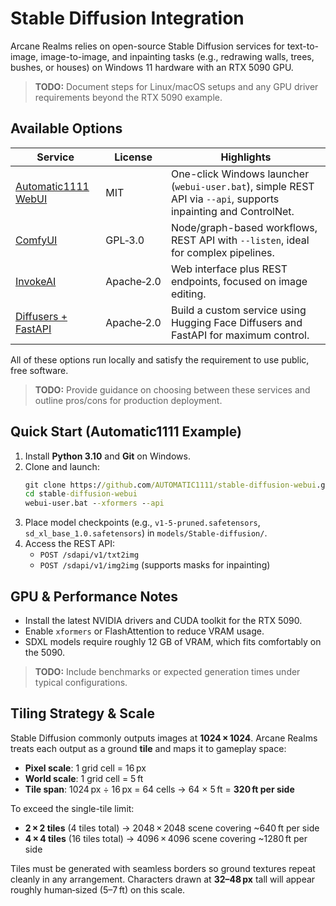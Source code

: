 # Stable Diffusion Integration

Arcane Realms relies on open-source Stable Diffusion services for text-to-image, image-to-image, and inpainting tasks (e.g., redrawing walls, trees, bushes, or houses) on Windows 11 hardware with an RTX 5090 GPU.

> **TODO:** Document steps for Linux/macOS setups and any GPU driver requirements beyond the RTX 5090 example.

## Available Options

| Service | License | Highlights |
| --- | --- | --- |
| [Automatic1111 WebUI](https://github.com/AUTOMATIC1111/stable-diffusion-webui) | MIT | One-click Windows launcher (`webui-user.bat`), simple REST API via `--api`, supports inpainting and ControlNet. |
| [ComfyUI](https://github.com/comfyanonymous/ComfyUI) | GPL‑3.0 | Node/graph-based workflows, REST API with `--listen`, ideal for complex pipelines. |
| [InvokeAI](https://github.com/invoke-ai/InvokeAI) | Apache‑2.0 | Web interface plus REST endpoints, focused on image editing. |
| [Diffusers + FastAPI](https://github.com/huggingface/diffusers) | Apache‑2.0 | Build a custom service using Hugging Face Diffusers and FastAPI for maximum control. |

All of these options run locally and satisfy the requirement to use public, free software.
> **TODO:** Provide guidance on choosing between these services and outline pros/cons for production deployment.

## Quick Start (Automatic1111 Example)

1. Install **Python 3.10** and **Git** on Windows.
2. Clone and launch:
   ```cmd
   git clone https://github.com/AUTOMATIC1111/stable-diffusion-webui.git
   cd stable-diffusion-webui
   webui-user.bat --xformers --api
   ```
3. Place model checkpoints (e.g., `v1-5-pruned.safetensors`, `sd_xl_base_1.0.safetensors`) in `models/Stable-diffusion/`.
4. Access the REST API:
   - `POST /sdapi/v1/txt2img`
   - `POST /sdapi/v1/img2img` (supports masks for inpainting)

## GPU & Performance Notes

- Install the latest NVIDIA drivers and CUDA toolkit for the RTX 5090.
- Enable `xformers` or FlashAttention to reduce VRAM usage.
- SDXL models require roughly 12 GB of VRAM, which fits comfortably on the 5090.
> **TODO:** Include benchmarks or expected generation times under typical configurations.

## Tiling Strategy & Scale

Stable Diffusion commonly outputs images at **1024 × 1024**. Arcane Realms treats
each output as a ground **tile** and maps it to gameplay space:

- **Pixel scale**: 1 grid cell = 16 px
- **World scale**: 1 grid cell = 5 ft
- **Tile span**: 1024 px ÷ 16 px = 64 cells → 64 × 5 ft = **320 ft per side**

To exceed the single-tile limit:

- **2 × 2 tiles** (4 tiles total) → 2048 × 2048 scene covering ~640 ft per side
- **4 × 4 tiles** (16 tiles total) → 4096 × 4096 scene covering ~1280 ft per side

Tiles must be generated with seamless borders so ground textures repeat cleanly
in any arrangement. Characters drawn at **32–48 px** tall will appear roughly
human‑sized (5–7 ft) on this scale.


